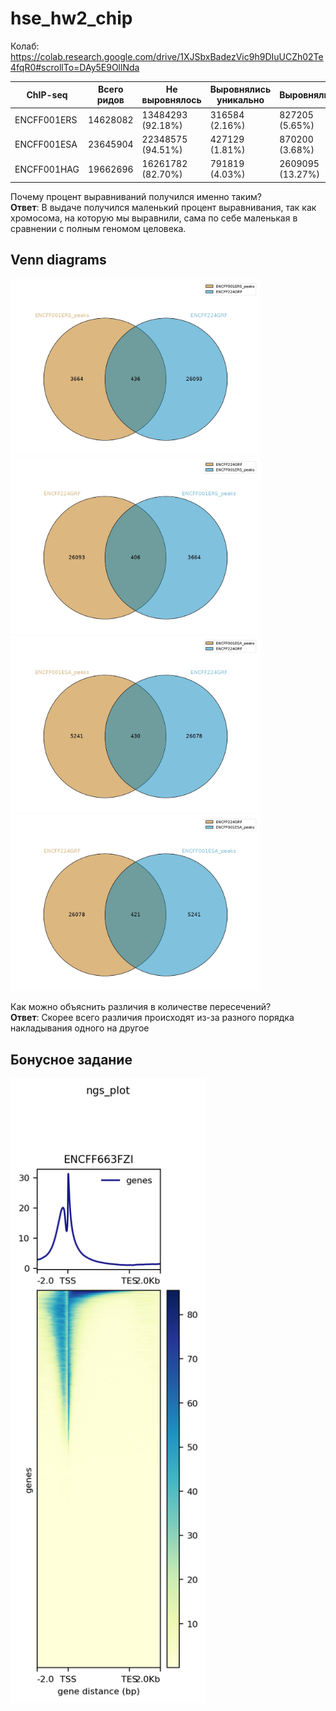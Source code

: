 # hse_hw2_chip
Колаб: https://colab.research.google.com/drive/1XJSbxBadezVic9h9DIuUCZh02Te4fqR0#scrollTo=DAy5E9OllNda

| ChIP-seq    | Всего ридов | Не выровнялось    | Выровнялись уникально | Выровнялись      |
|-------------|-------------|-------------------|-----------------------|------------------|
| ENCFF001ERS | 14628082    | 13484293 (92.18%) | 316584 (2.16%)        | 827205 (5.65%)   |
| ENCFF001ESA | 23645904    | 22348575 (94.51%) | 427129 (1.81%)        | 870200 (3.68%)   |
| ENCFF001HAG | 19662696    | 16261782 (82.70%) | 791819 (4.03%)        | 2609095 (13.27%) |

Почему процент выравниваний получился именно таким?  
**Ответ**: В выдаче получился маленький процент выравнивания, так как хромосома, на которую мы выравнили, сама по себе маленькая в сравнении с полным геномом целовека.

## Venn diagrams
<img src="./imgs/v1.jpg" width="400" />
<img src="./imgs/v2.jpg" width="400" />
<img src="./imgs/v3.jpg" width="400" />
<img src="./imgs/v4.jpg" width="400" />

Как можно объяснить различия в количестве пересечений?  
**Ответ**: Скорее всего различия происходят из-за разного порядка накладывания одного на другое

## Бонусное задание
<img src="./imgs/result1.png" height="1000" />
